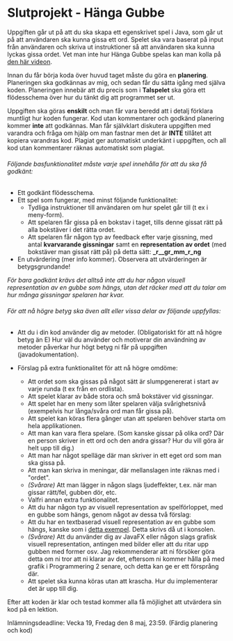 # Slutprojekt - Hänga Gubbe

Uppgiften går ut på att du ska skapa ett egenskrivet spel i Java, som går ut på att användaren ska kunna gissa ett ord. Spelet ska vara baserat på input från användaren och skriva ut instruktioner så att användaren ska kunna lyckas gissa ordet. Vet man inte hur Hänga Gubbe spelas kan man kolla på [den här videon](https://www.youtube.com/watch?time_continue=112&v=j-pBzBvJVKc&feature=emb_title).

Innan du får börja koda över huvud taget måste du göra en **planering**. Planeringen ska godkännas av mig, och sedan får du sätta igång med själva koden. Planeringen innebär att du precis som i **Talspelet** ska göra ett flödesschema över hur du tänkt dig att programmet ser ut.

Uppgiften ska göras **enskilt** och man får vara beredd att i detalj förklara muntligt hur koden fungerar. Kod utan kommentarer och godkänd planering kommer **inte** att godkännas. Man får självklart diskutera uppgiften med varandra och fråga om hjälp om man fastnar men det är **INTE** tillåtet att kopiera varandras kod. Plagiat ger automatiskt underkänt i uppgiften, och all kod utan kommentarer räknas automatiskt som plagiat.

###### Följande basfunktionalitet måste varje spel innehålla för att du ska få godkänt:

* Ett godkänt flödesschema.
* Ett spel som fungerar, med minst följande funktionalitet:
    * Tydliga instruktioner till användaren om hur spelet går till (t ex i meny-form).
    * Att spelaren får gissa på en bokstav i taget, tills denne gissat rätt på alla bokstäver i det rätta ordet.
    * Att spelaren får någon typ av feedback efter varje gissning, med antal **kvarvarande gissningar** samt en **representation av ordet** (med bokstäver man gissat rätt på) på detta sätt: **_r__gr_mm_r_ng**
* En utvärdering (mer info kommer). Observera att utvärderingen är betygsgrundande!

*För bara godkänt krävs det alltså inte att du har någon visuell representation av en gubbe som hängs, utan det räcker med att du talar om hur många gissningar spelaren har kvar.*

###### För att nå högre betyg ska även allt eller vissa delar av följande uppfyllas:

* Att du i din kod använder dig av metoder. (Obligatoriskt för att nå högre betyg än E) Hur väl du använder och motiverar din användning av metoder påverkar hur högt betyg ni får på uppgiften (javadokumentation).

* Förslag på extra funktionalitet för att nå högre omdöme: 
    * Att ordet som ska gissas på något sätt är slumpgenererat i start av varje runda (t ex från en ordlista). 
    * Att spelet klarar av både stora och små bokstäver vid gissningar.
    * Att spelet har en meny som låter spelaren välja svårighetsnivå (exempelvis hur långa/svåra ord man får gissa på).
    * Att spelet kan köras flera gånger utan att spelaren behöver starta om hela applikationen.
    * Att man kan vara flera spelare. (Som kanske gissar på olika ord? Där en person skriver in ett ord och den andra gissar? Hur du           vill göra är helt upp till dig.)
    * Att man har något spelläge där man skriver in ett eget ord som man ska gissa på.
    * Att man kan skriva in meningar, där mellanslagen inte räknas med i "ordet".
    * *(Svårare)* Att man lägger in någon slags ljudeffekter, t.ex. när man gissar rätt/fel, gubben dör, etc.
    * Valfri annan extra funktionalitet.
    * Att du har någon typ av visuell representation av spelförloppet, med en gubbe som hängs, genom något av dessa två förslag:
    * Att du har en textbaserad visuell representation av en gubbe som hängs, kanske som i 
      [detta exempel](https://gist.github.com/chrishorton/8510732aa9a80a03c829b09f12e20d9c). Detta skrivs då ut i konsolen.
    * *(Svårare)* Att du använder dig av JavaFX eller någon slags grafisk visuell representation, antingen med bilder eller att du ritar
      upp gubben med former osv. Jag rekommenderar att ni försöker göra detta om ni tror att ni klarar av det, eftersom ni kommer 
      hålla på med grafik i Programmering 2 senare, och detta kan ge er ett försprång där.
    * Att spelet ska kunna köras utan att krascha. Hur du implementerar det är upp till dig.


Efter att koden är klar och testad kommer alla få möjlighet att utvärdera sin kod på en lektion.

Inlämningsdeadline: Vecka 19, Fredag den 8 maj, 23:59. (Färdig planering och kod)
